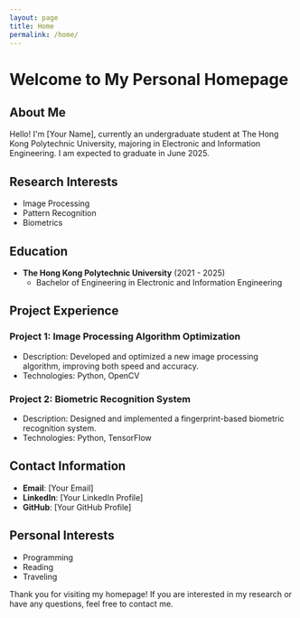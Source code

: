 ```yaml
---
layout: page
title: Home
permalink: /home/
---
```


# Welcome to My Personal Homepage

## About Me
Hello! I'm [Your Name], currently an undergraduate student at The Hong Kong Polytechnic University, majoring in Electronic and Information Engineering. I am expected to graduate in June 2025.

## Research Interests
- Image Processing
- Pattern Recognition
- Biometrics

## Education
- **The Hong Kong Polytechnic University** (2021 - 2025)
  - Bachelor of Engineering in Electronic and Information Engineering

## Project Experience
### Project 1: Image Processing Algorithm Optimization
- Description: Developed and optimized a new image processing algorithm, improving both speed and accuracy.
- Technologies: Python, OpenCV

### Project 2: Biometric Recognition System
- Description: Designed and implemented a fingerprint-based biometric recognition system.
- Technologies: Python, TensorFlow

## Contact Information
- **Email**: [Your Email]
- **LinkedIn**: [Your LinkedIn Profile]
- **GitHub**: [Your GitHub Profile]

## Personal Interests
- Programming
- Reading
- Traveling

Thank you for visiting my homepage! If you are interested in my research or have any questions, feel free to contact me.
